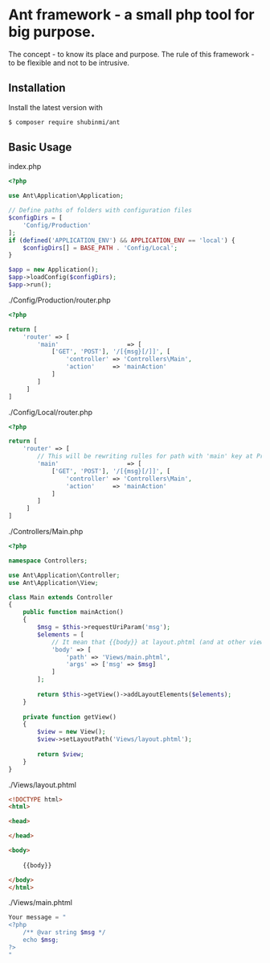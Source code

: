 # Ant framework - a small php tool for big purpose. 

The concept - to know its place and purpose. 
The rule of this framework - to be flexible and not to be intrusive.

## Installation

Install the latest version with

```bash
$ composer require shubinmi/ant
```

## Basic Usage

index.php
```php
<?php

use Ant\Application\Application;

// Define paths of folders with configuration files
$configDirs = [
    'Config/Production'
];
if (defined('APPLICATION_ENV') && APPLICATION_ENV == 'local') {
    $configDirs[] = BASE_PATH . 'Config/Local';
}

$app = new Application();
$app->loadConfig($configDirs);
$app->run();
```

./Config/Production/router.php
```php
<?php

return [
    'router' => [
        'main'                   => [
            ['GET', 'POST'], '/[{msg}[/]]', [
                'controller' => 'Controllers\Main',
                'action'     => 'mainAction'
            ]
        ]
     ]
]
```

./Config/Local/router.php
```php
<?php

return [
    'router' => [
        // This will be rewriting rulles for path with 'main' key at Production folder
        'main'                   => [
            ['GET', 'POST'], '/[{msg}[/]]', [
                'controller' => 'Controllers\Main',
                'action'     => 'mainAction'
            ]
        ]
     ]
]
```

./Controllers/Main.php
```php
<?php

namespace Controllers;

use Ant\Application\Controller;
use Ant\Application\View;

class Main extends Controller
{
    public function mainAction()
    {
        $msg = $this->requestUriParam('msg');
        $elements = [
            // It mean that {{body}} at layout.phtml (and at other view elements) will be replaced to content from main.phtml
            'body' => [
                'path' => 'Views/main.phtml',
                'args' => ['msg' => $msg]
            ]
        ];
        
        return $this->getView()->addLayoutElements($elements);
    }
    
    private function getView()
    {
        $view = new View();
        $view->setLayoutPath('Views/layout.phtml');
        
        return $view;
    }
}

```

./Views/layout.phtml
```html
<!DOCTYPE html>
<html>

<head>

</head>

<body>
    
    {{body}}

</body>
</html>
```

./Views/main.phtml
```php
Your message = "
<?php
    /** @var string $msg */
    echo $msg;
?>
"
```
